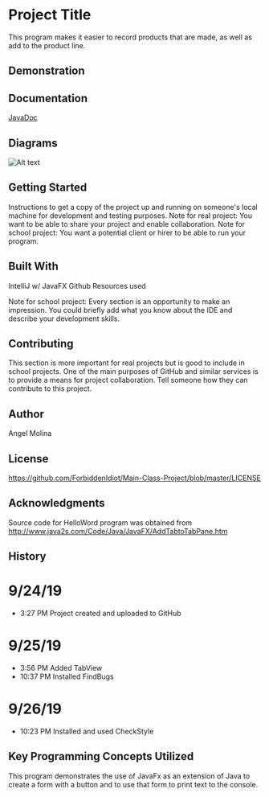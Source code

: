 # Project Title
This program makes it easier to record products that are made, as well as add to the product line.

## Demonstration


## Documentation
[JavaDoc]()

## Diagrams
![Alt text]() 

## Getting Started
Instructions to get a copy of the project up and running on someone's local machine for development and testing purposes. 
Note for real project: You want to be able to share your project and enable collaboration. 
Note for school project: You want a potential client or hirer to be able to run your program.

## Built With
IntelliJ w/ JavaFX
Github
Resources used

Note for school project: Every section is an opportunity to make an impression. You could briefly add what you know about the IDE and describe your development skills.
## Contributing
This section is more important for real projects but is good to include in school projects. 
One of the main purposes of GitHub and similar services is to provide a means for project collaboration. 
Tell someone how they can contribute to this project.

## Author
Angel Molina

## License
https://github.com/ForbiddenIdiot/Main-Class-Project/blob/master/LICENSE

## Acknowledgments
Source code for HelloWord program was obtained from http://www.java2s.com/Code/Java/JavaFX/AddTabtoTabPane.htm

## History
# 9/24/19 
   * 3:27 PM Project created and uploaded to GitHub
# 9/25/19
   * 3:56 PM Added TabView
   * 10:37 PM Installed FindBugs
# 9/26/19
  * 10:23 PM Installed and used CheckStyle

## Key Programming Concepts Utilized
This program demonstrates the use of JavaFx as an extension of Java to create a form with a button and to use that form to print text to the console.
